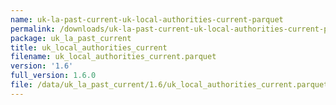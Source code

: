 ```yaml
---
name: uk-la-past-current-uk-local-authorities-current-parquet
permalink: /downloads/uk-la-past-current-uk-local-authorities-current-parquet/1_6
package: uk_la_past_current
title: uk_local_authorities_current
filename: uk_local_authorities_current.parquet
version: '1.6'
full_version: 1.6.0
file: /data/uk_la_past_current/1.6/uk_local_authorities_current.parquet
---
```

